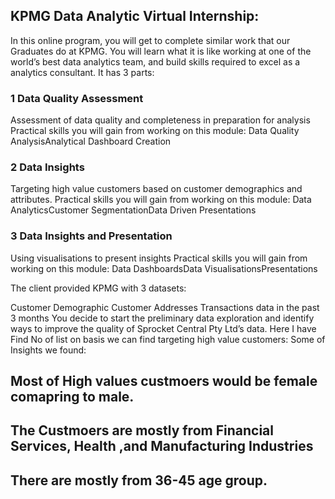 ## KPMG Data Analytic Virtual Internship:

In this online program, you will get to complete similar work that our Graduates do at KPMG. You will learn what it is like working at one of the world’s best data analytics team, and build skills required to excel as a analytics consultant.
It has 3 parts:
### 1 Data Quality Assessment
Assessment of data quality and completeness in preparation for analysis
Practical skills you will gain from working on this module:
Data Quality AnalysisAnalytical Dashboard Creation

### 2 Data Insights
Targeting high value customers based on customer demographics and attributes.
Practical skills you will gain from working on this module:
Data AnalyticsCustomer SegmentationData Driven Presentations

### 3 Data Insights and Presentation
Using visualisations to present insights
Practical skills you will gain from working on this module:
Data DashboardsData VisualisationsPresentations

The client provided KPMG with 3 datasets:

Customer Demographic 
Customer Addresses
Transactions data in the past 3 months
You decide to start the preliminary data exploration and identify ways to improve the quality of Sprocket Central Pty Ltd’s data.
 Here I have Find No of list on basis we can find targeting high value customers:
 Some of Insights we found:
 ## Most of High values custmoers would be female comapring to male.
 ## The Custmoers are mostly from  Financial Services, Health ,and Manufacturing Industries
 ## There are mostly from 36-45 age group.

